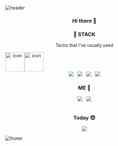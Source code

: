 ![header](https://capsule-render.vercel.app/api?type=waving&color=gradient&height=230&text=Llama-ste&fontAlign=70&fontAlignY=40&animation=twinkling)


<h3 align=center>Hi there 👋 </3>

<h3 align="center">📌 STACK </h3>
<p align="center"> Techs that I've usually used </p>
<div align=center>
<div style="display: flex; align-items: flex-start;"><img src="https://techstack-generator.vercel.app/js-icon.svg" alt="icon" width="61" height="61" /><img src="https://techstack-generator.vercel.app/react-icon.svg" alt="icon" width="61" height="61" /></div>
</div>

<div align="center"><img src="https://img.shields.io/badge/HTML5-e74c3c?style=flat-square&logo=HTML5&logoColor=white"></img> &nbsp <img src="https://img.shields.io/badge/CSS3-0A84FF?style=flat-square&logo=CSS3&logoColor=white"> &nbsp <img src="https://img.shields.io/badge/JavaScript-FFCD11?style=flat-square&logo=JavaScript&logoColor=white"></img> &nbsp <img src="https://img.shields.io/badge/React-00BCF6?style=flat-square&logo=React&logoColor=white"></img></div>

<h3 align="center"> ME 🦙 </h3>

<div align="center"><a href="https://velog.io/@llama" target="_blank"><img src="https://img.shields.io/badge/Velog-20c997?style=flat-square&logo=velog&logoColor=white"/></a> &nbsp <a href="mailto:andong1212@gmail.com" target="_blank"><img src="https://img.shields.io/badge/Gmail-EA4335?style=flat-square&logo=gmail&logoColor=white"/></a></div>

<br>

<div align="center">
  <h3> Today 😎 </h3>
  <a href="https://github.com/llama-ste/"><img src="https://hits.seeyoufarm.com/api/count/incr/badge.svg?url=https%3A%2F%2Fgithub.com%2Fllama-ste%2F&count_bg=%2332D3EB&title_bg=%238A9596&icon=&icon_color=%23E7E7E7&title=WELCOME&edge_flat=false"/></a>
</div>


![footer](https://capsule-render.vercel.app/api?section=footer&type=waving&color=gradient)

<!--
**llama-ste/llama-ste** is a ✨ _special_ ✨ repository because its `README.md` (this file) appears on your GitHub profile.

Here are some ideas to get you started:

- 🔭 I’m currently working on ...
- 🌱 I’m currently learning ...
- 👯 I’m looking to collaborate on ...
- 🤔 I’m looking for help with ...
- 💬 Ask me about ...
- 📫 How to reach me: ...
- 😄 Pronouns: ...
- ⚡ Fun fact: ...
-->
